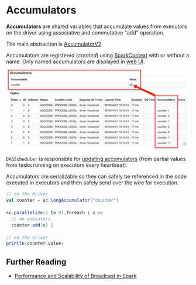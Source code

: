 # Accumulators

**Accumulators** are shared variables that accumulate values from executors on the driver using associative and commutative "add" operation.

The main abstraction is [AccumulatorV2](AccumulatorV2.md).

Accumulators are registered (_created_) using [SparkContext](../SparkContext.md#register) with or without a name. Only named accumulators are displayed in [web UI](../webui/StagePage.md#accumulators).

![Accumulators in the Spark UI](../images/webui/spark-webui-accumulators.png)

`DAGScheduler` is responsible for [updating accumulators](../scheduler/DAGScheduler.md#updateAccumulators) (from partial values from tasks running on executors every heartbeat).

Accumulators are serializable so they can safely be referenced in the code executed in executors and then safely send over the wire for execution.

```scala
// on the driver
val counter = sc.longAccumulator("counter")

sc.parallelize(1 to 9).foreach { x =>
  // on executors
  counter.add(x) }

// on the driver
println(counter.value)
```

## Further Reading

* [Performance and Scalability of Broadcast in Spark](https://www.mosharaf.com/wp-content/uploads/mosharaf-spark-bc-report-spring10.pdf)
